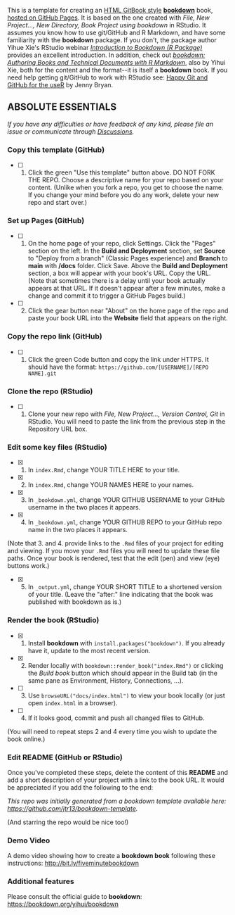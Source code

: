 This is a template for creating an [HTML GitBook style](https://bookdown.org/yihui/bookdown/html.html#gitbook-style) [**bookdown**](https://github.com/rstudio/bookdown) book, [hosted on GitHub Pages](https://bookdown.org/yihui/bookdown/github.html). It is based on the one created with *File, New Project..., New Directory, Book Project using bookdown* in RStudio. It assumes you know how to use git/GitHub and R Markdown, and have some familiarity with the **bookdown** package. If you don't, the package author Yihue Xie's RStudio webinar [*Introduction to Bookdown (R Package)*](https://www.youtube.com/watch?v=dVqVscgwSpw) provides an excellent introduction. In addition, check out [*bookdown: Authoring Books and Technical Documents with R Markdown*](https://bookdown.org/yihui/bookdown), also by Yihui Xie, both for the content and the format--it is itself a **bookdown** book. If you need help getting git/GitHub to work with RStudio see: [Happy Git and GitHub for the useR](https://happygitwithr.com/) by Jenny Bryan.

## ABSOLUTE ESSENTIALS

*If you have any difficulties or have feedback of any kind, please file an issue or communicate through [Discussions](https://github.com/jtr13/bookdown-template/discussions).*

### Copy this template (GitHub)

-   [ ] 1. Click the green "Use this template" button above. DO NOT FORK THE REPO. Choose a descriptive name for your repo based on your content. (Unlike when you fork a repo, you get to choose the name. If you change your mind before you do any work, delete your new repo and start over.)

### Set up Pages (GitHub)

-   [ ] 1. On the home page of your repo, click Settings. Click the "Pages" section on the left. In the **Build and Deployment** section, set **Source** to "Deploy from a branch" (Classic Pages experience) and **Branch** to **main** with **/docs** folder. Click Save. Above the **Build and Deployment** section, a box will appear with your book's URL. Copy the URL. (Note that sometimes there is a delay until your book actually appears at that URL. If it doesn't appear after a few minutes, make a change and commit it to trigger a GitHub Pages build.)

-   [ ] 2. Click the gear button near "About" on the home page of the repo and paste your book URL into the **Website** field that appears on the right.

### Copy the repo link (GitHub)

-   [ ] 1. Click the green Code button and copy the link under HTTPS. It should have the format: `https://github.com/[USERNAME]/[REPO NAME].git`

### Clone the repo (RStudio)

-   [ ] 1. Clone your new repo with *File, New Project..., Version Control, Git* in RStudio. You will need to paste the link from the previous step in the Repository URL box.

### Edit some key files (RStudio)

-   [x] 1. In `index.Rmd`, change YOUR TITLE HERE to your title.

-   [x] 2. In `index.Rmd`, change YOUR NAMES HERE to your names.

-   [x] 3. In `_bookdown.yml`, change YOUR GITHUB USERNAME to your GitHub username in the two places it appears.

-   [x] 4. In `_bookdown.yml`, change YOUR GITHUB REPO to your GitHub repo name in the two places it appears.

(Note that 3. and 4. provide links to the `.Rmd` files of your project for editing and viewing. If you move your `.Rmd` files you will need to update these file paths. Once your book is rendered, test that the edit (pen) and view (eye) buttons work.)

-   [x] 5. In `_output.yml`, change YOUR SHORT TITLE to a shortened version of your title. (Leave the "after:" line indicating that the book was published with bookdown as is.)

### Render the book (RStudio)

-   [x] 1. Install **bookdown** with `install.packages("bookdown")`. If you already have it, update to the most recent version.

-   [x] 2. Render locally with `bookdown::render_book("index.Rmd")` or clicking the *Build book* button which should appear in the Build tab (in the same pane as Environment, History, Connections, ...).

-   [ ] 3. Use `browseURL("docs/index.html")` to view your book locally (or just open `index.html` in a browser).

-   [ ] 4. If it looks good, commit and push all changed files to GitHub.

(You will need to repeat steps 2 and 4 every time you wish to update the book online.)

### Edit README (GitHub or RStudio)

Once you've completed these steps, delete the content of this **README** and add a short description of your project with a link to the book URL. It would be appreciated if you add the following to the end:

*This repo was initially generated from a bookdown template available here: <https://github.com/jtr13/bookdown-template>.*

(And starring the repo would be nice too!)

### Demo Video

A demo video showing how to create a **bookdown book** following these instructions: <http://bit.ly/fiveminutebookdown>

### Additional features

Please consult the official guide to **bookdown**: <https://bookdown.org/yihui/bookdown>
